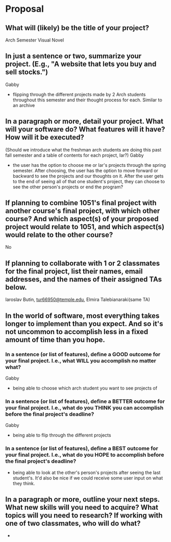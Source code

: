 # Proposal

## What will (likely) be the title of your project?

Arch Semester Visual Novel

## In just a sentence or two, summarize your project. (E.g., "A website that lets you buy and sell stocks.")

Gabby
- flipping through the different projects made by 2 Arch students throughout this semester and their thought process for each. Similar to an archive

## In a paragraph or more, detail your project. What will your software do? What features will it have? How will it be executed?

(Should we introduce what the freshman arch students are doing this past fall semester and a table of contents for each project, Iar?)
Gabby
- the user has the option to choose me or Iar's projects through the spring semester. After choosing, the user has the option to move forward or backward to see the projects and our thoughts on it. After the user gets to the end of seeing all of that one student's  project, they can choose to see the other person's  projects or end the program?

## If planning to combine 1051's final project with another course's final project, with which other course? And which aspect(s) of your proposed project would relate to 1051, and which aspect(s) would relate to the other course?

No

## If planning to collaborate with 1 or 2 classmates for the final project, list their names, email addresses, and the names of their assigned TAs below.

Iaroslav Butin, tur66950@temple.edu, Elmira Talebianaraki(same TA)

## In the world of software, most everything takes longer to implement than you expect. And so it's not uncommon to accomplish less in a fixed amount of time than you hope.

### In a sentence (or list of features), define a GOOD outcome for your final project. I.e., what WILL you accomplish no matter what?

Gabby
- being able to choose which arch student you want to see projects of

### In a sentence (or list of features), define a BETTER outcome for your final project. I.e., what do you THINK you can accomplish before the final project's deadline?

Gabby
- being able to flip through the different projects

### In a sentence (or list of features), define a BEST outcome for your final project. I.e., what do you HOPE to accomplish before the final project's deadline?

- being able to look at the other's person's projects after seeing the last student's. It'd also be nice if we could receive some user input on what they think.

## In a paragraph or more, outline your next steps. What new skills will you need to acquire? What topics will you need to research? If working with one of two classmates, who will do what?

-
